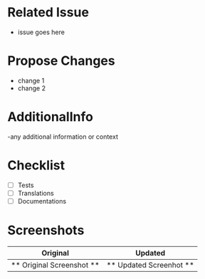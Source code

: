 # Related Issue
- issue goes here

# Propose Changes
- change 1
- change 2

# AdditionalInfo
-any additional information or context

# Checklist
- [ ] Tests
- [ ] Translations
- [ ] Documentations

# Screenshots

Original                    |   Updated
:----------------------------:|:----------------------------:
  ** Original Screenshot **   |   ** Updated Screenhot **
